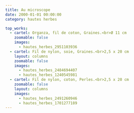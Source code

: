 ```yaml
---
title: Au microscope
date: 2000-01-01 00:00:00
category: hautes herbes

top_works:
  - cartel: Organza, fil de coton, Graines.<br>Ø 11 cm
    zoomable: false
    images:
      - hautes_herbes_2951103936
  - cartel: Fil de nylon, soie, Graines.<br>2,5 x 20 cm
    layout: columns
    zoomable: false
    images:
      - hautes_herbes_2484694407
      - hautes_herbes_1240545981
  - cartel: Fil de nylon, coton, Perles.<br>2,5 x 20 cm
    zoomable: false
    layout: columns
    images:
      - hautes_herbes_2491260946
      - hautes_herbes_1701277189
---
```

